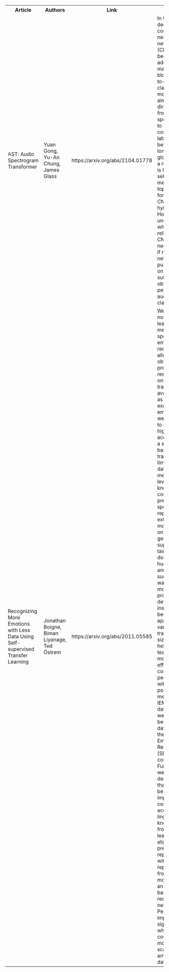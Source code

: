 <table>
  <tr>
    <th>Article</th>
    <th>Authors</th>
    <th>Link</th> 
    <th>Abstract</th>
  </tr>
  <tr>
    <td>AST: Audio Spectrogram Transformer</td>
    <td>Yuan Gong, Yu-An Chung, James Glass</td> 
    <td>https://arxiv.org/abs/2104.01778</td>
    <td>In the past decade, convolutional neural networks (CNNs) have been widely adopted as the main building block for end-to-end audio classification models, which aim to learn a direct mapping from audio spectrograms to corresponding labels. To better capture long-range global context, a recent trend is to add a self-attention mechanism on top of the CNN, forming a CNN-attention hybrid model. However, it is unclear whether the reliance on a CNN is necessary, and if neural networks purely based on attention are sufficient to obtain good performance in audio classification. </td>
  </tr>
  <tr>
    <td>Recognizing More Emotions with Less Data Using Self-supervised Transfer Learning</td>
    <td>Jonathan Boigne, Biman Liyanage, Ted Östrem</td> 
    <td>https://arxiv.org/abs/2011.05585</td>
    <td>We propose a novel transfer learning method for speech emotion recognition allowing us to obtain promising results when only few training data is available. With as low as 125 examples per emotion class, we were able to reach a higher accuracy than a strong baseline trained on 8 times more data. Our method leverages knowledge contained in pre-trained speech representations extracted from models trained on a more general self-supervised task which doesn't require human annotations, such as the wav2vec model. We provide detailed insights on the benefits of our approach by varying the training data size, which can help labeling teams to work more efficiently. We compare performance with other popular methods on the IEMOCAP dataset, a well-benchmarked dataset among the Speech Emotion Recognition (SER) research community. Furthermore, we demonstrate that results can be greatly improved by combining acoustic and linguistic knowledge from transfer learning. We align acoustic pre-trained representations with semantic representations from the BERT model through an attention-based recurrent neural network. Performance improves significantly when combining both modalities and scales with the amount of data. </td>
  </tr>
</table>
